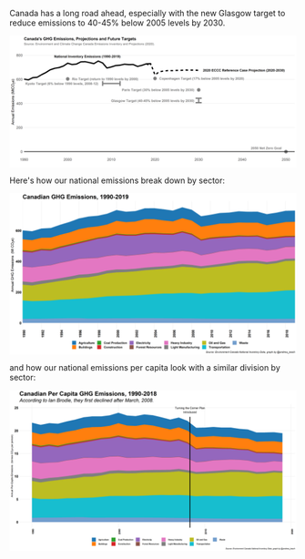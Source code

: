 Canada has a long road ahead, especially with the new Glasgow target to reduce emissions to 40-45% below 2005 levels by 2030.

<a href="images/emissions_and_targets_simple.png" target="_blank">
  <img border="0" align="center"  src="images/emissions_and_targets_simple.png"/>
</a>


Here's how our national emissions break down by sector:

<a href="images/emissions_and_targets_simple.png" target="_blank">
  <img border="0" align="center"  src="images/nir_natl.png"/>
</a>

and how our national emissions per capita look with a similar division by sector:

<a href="images/emissions_and_targets_simple.png" target="_blank">
  <img border="0" align="center"  src="images/natl_per_cap.png"/>
</a>

